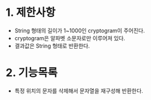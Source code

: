 # 1. 제한사항
- String 형태의 길이가 1~1000인 cryptogram이 주어진다.
- cryptogram은 알파벳 소문자로만 이루어져 있다.
- 결과값은 String 형태로 반환한다.
# 2. 기능목록
- 특정 위치의 문자를 삭제해서 문자열을 재구성해 반환한다. 